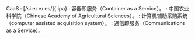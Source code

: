 CaaS
:    [/si eɪ eɪ es/]{.ipa}
:    容器即服务（Container as a Service）。
:    中国农业科学院（Chinese Academy of Agricultural Sciences）。
:    计算机辅助采购系统（computer assisted acquisition system）。
:    通信即服务（Communications as a Service）。
